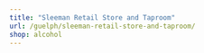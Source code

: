 ```yaml
---
title: "Sleeman Retail Store and Taproom"
url: /guelph/sleeman-retail-store-and-taproom/
shop: alcohol
---
```

